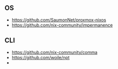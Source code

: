 ## OS
- https://github.com/SaumonNet/proxmox-nixos
- https://github.com/nix-community/impermanence

## CLI
- https://github.com/nix-community/comma
- https://github.com/woile/npt
- 